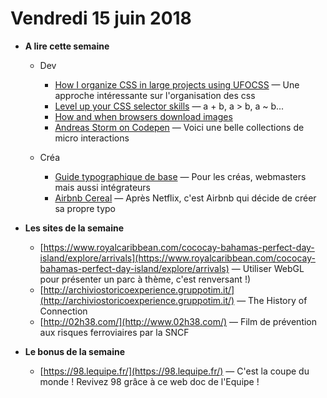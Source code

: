 Vendredi 15 juin 2018
===========================

- **A lire cette semaine**
    + Dev
        + [How I organize CSS in large projects using UFOCSS](https://medium.com/openmindonline/how-i-organize-css-in-large-projects-using-ufocss-part-1-9d04417f39f3) — Une approche intéressante sur l'organisation des css
        + [Level up your CSS selector skills](https://blog.logrocket.com/level-up-your-css-selector-skills-5d7bb45ddd37) — a + b, a > b, a ~ b...
        + [How and when browsers download images](https://csswizardry.com/2018/06/image-inconsistencies-how-and-when-browsers-download-images/)
        + [Andreas Storm on Codepen](https://codepen.io/andreasstorm/) — Voici une belle collections de micro interactions
    
    + Créa
        + [Guide typographique de base](https://www.loriskumo.com/journal/guide-typographique-de-base) — Pour les créas, webmasters mais aussi intégrateurs
        + [Airbnb Cereal](https://airbnb.design/cereal/) — Après Netflix, c'est Airbnb qui décide de créer sa propre typo
    
- **Les sites de la semaine**
    + [https://www.royalcaribbean.com/cococay-bahamas-perfect-day-island/explore/arrivals](https://www.royalcaribbean.com/cococay-bahamas-perfect-day-island/explore/arrivals) — Utiliser WebGL pour présenter un parc à thème, c'est renversant !)
    + [http://archiviostoricoexperience.gruppotim.it/](http://archiviostoricoexperience.gruppotim.it/) — The History of Connection
    + [http://02h38.com/](http://www.02h38.com/) — Film de prévention aux risques ferroviaires par la SNCF
        
- **Le bonus de la semaine**
    + [https://98.lequipe.fr/](https://98.lequipe.fr/) — C'est la coupe du monde ! Revivez 98 grâce à ce web doc de l'Equipe !